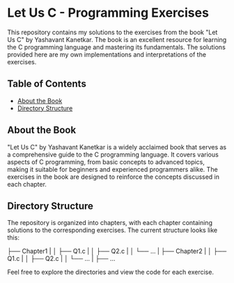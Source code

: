 # Let Us C - Programming Exercises

This repository contains my solutions to the exercises from the book "Let Us C" by Yashavant Kanetkar. The book is an excellent resource for learning the C programming language and mastering its fundamentals. The solutions provided here are my own implementations and interpretations of the exercises.

## Table of Contents

- [About the Book](#about-the-book)
- [Directory Structure](#directory-structure)

## About the Book

"Let Us C" by Yashavant Kanetkar is a widely acclaimed book that serves as a comprehensive guide to the C programming language. It covers various aspects of C programming, from basic concepts to advanced topics, making it suitable for beginners and experienced programmers alike. The exercises in the book are designed to reinforce the concepts discussed in each chapter.

## Directory Structure

The repository is organized into chapters, with each chapter containing solutions to the corresponding exercises. The current structure looks like this:

├── Chapter1
|
│ ├── Q1.c
|
│ ├── Q2.c
|
│ └── ...
|
├── Chapter2
|
│ ├── Q1.c
|
│ ├── Q2.c
|
│ └── ...
|
├── ...


Feel free to explore the directories and view the code for each exercise.
